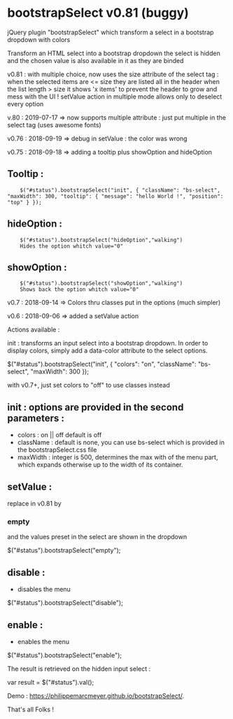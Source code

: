 # bootstrapSelect v0.81 (buggy)

jQuery plugin "bootstrapSelect" which transform a select in a bootstrap dropdown with colors

Transform an HTML select into a bootstrap dropdown
the select is hidden and the chosen value is also available in it as they are binded

v0.81 : with multiple choice, now uses the size attribute of the select tag : when the selected items are <= size they are listed all in the header when the list length > size it shows 'x items' to prevent the header to grow and mess with the UI !
 setValue action in multiple mode allows only to deselect every option

v.80 : 2019-07-17 => now supports multiple attribute : just put multiple in the select tag  (uses awesome fonts)

v0.76 : 2018-09-19 =>  debug in setValue : the color was wrong

v0.75 : 2018-09-18 => adding a tooltip plus showOption and hideOption
## Tooltip :
        $("#status").bootstrapSelect("init", { "className": "bs-select", "maxWidth": 300, "tooltip": { "message": "hello World !", "position": "top" } });
## hideOption :
		$("#status").bootstrapSelect("hideOption","walking")
		Hides the option whitch value="0" 
## showOption :
		$("#status").bootstrapSelect("showOption","walking")
		Shows back the option whitch value="0" 
		
v0.7  : 2018-09-14 => Colors thru classes put in the options (much simpler)

v0.6  : 2018-09-06 => added a setValue action


Actions available :

init : transforms an input select into a bootstrap dropdown. In order to display colors, simply add a data-color attribute to the select options.

 $("#status").bootstrapSelect("init", { "colors": "on", "className": "bs-select", "maxWidth": 300 });
 
 with v0.7+, just set colors to "off" to use classes instead
 
## init : options are provided in the second parameters :
- colors : on || off default is off
- className : default is none, you can use bs-select which is provided in the bootstrapSelect.css file
- maxWidth : integer is 500, determines the max with of the menu part, which expands otherwise up to the width of its container.
## setValue :
replace in v0.81 by 
### empty 
and 
the values preset in the select are shown in the dropdown

$("#status").bootstrapSelect("empty");

## disable :
- disables the menu

$("#status").bootstrapSelect("disable");

## enable :
- enables the menu

$("#status").bootstrapSelect("enable");

The result is retrieved on the hidden input select : 

var result = $("#status").val();

Demo : https://philippemarcmeyer.github.io/bootstrapSelect/.

That's all Folks !
